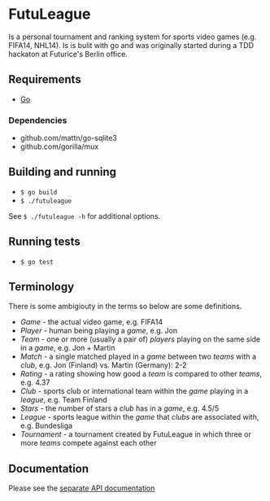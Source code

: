 # FutuLeague

Is a personal tournament and ranking system for sports video games (e.g. FIFA14, NHL14). Is is bulit with go and was originally started during a TDD hackaton at Futurice's Berlin office.

## Requirements

* [Go](http://golang.org/doc/install)

### Dependencies

* github.com/mattn/go-sqlite3
* github.com/gorilla/mux

## Building and running

* `$ go build`
* `$ ./futuleague`

See `$ ./futuleague -h` for additional options.

## Running tests

* `$ go test`

## Terminology

There is some ambigiouty in the terms so below are some definitions.

- *Game* - the actual video game, e.g. FIFA14
- *Player* - human being playing a _game_, e.g. Jon
- *Team* - one or more (usually a pair of) _players_ playing on the same side in a _game_, e.g. Jon + Martin
- *Match* - a single matched played in a _game_ between two _teams_ with a _club_, e.g. Jon (Finland) vs. Martin (Germany): 2-2
- *Rating* - a rating showing how good a _team_ is compared to other _teams_, e.g. 4.37
- *Club* - sports club or international team within the _game_ playing in a _league_, e.g. Team Finland
- *Stars* - the number of stars a _club_ has in a _game_, e.g. 4.5/5
- *League* - sports league within the _game_ that _clubs_ are associated with, e.g. Bundesliga
- *Tournament* - a tournament created by FutuLeague in which three or more _teams_ compete against each other

## Documentation

Please see the [separate API documentation](doc/api.md)
